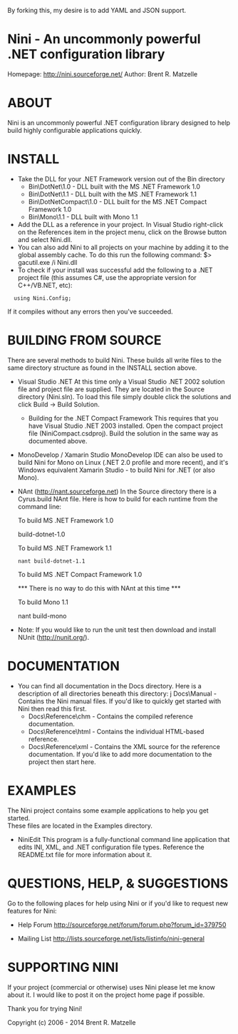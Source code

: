 By forking this, my desire is to add YAML and JSON support.

# Nini - An uncommonly powerful .NET configuration library

Homepage: http://nini.sourceforge.net/
Author:   Brent R. Matzelle

# ABOUT

Nini is an uncommonly powerful .NET configuration library designed to help 
build highly configurable applications quickly.

# INSTALL

- Take the DLL for your .NET Framework version out of the Bin directory 
    * Bin\DotNet\1.0 - DLL built with the MS .NET Framework 1.0
    * Bin\DotNet\1.1 - DLL built with the MS .NET Framework 1.1
    * Bin\DotNetCompact\1.0 - DLL built for the MS .NET Compact Framework 1.0
    * Bin\Mono\1.1 - DLL built with Mono 1.1
- Add the DLL as a reference in your project.  In Visual Studio right-click on 
  the References item in the project menu, click on the Browse button and 
  select Nini.dll.
- You can also add Nini to all projects on your machine by adding it to the
  global assembly cache.  To do this run the following command:
  $> gacutil.exe /i Nini.dll
- To check if your install was successful add the following to a .NET project 
  file (this assumes C#, use the appropriate version for C++/VB.NET, etc):

```
  using Nini.Config;
```

  If it compiles without any errors then you've succeeded.

# BUILDING FROM SOURCE

There are several methods to build Nini.  These builds all write files to the 
same directory structure as found in the INSTALL section above.

- Visual Studio .NET
  At this time only a Visual Studio .NET 2002 solution file and project 
  file are supplied.  They are located in the Source directory (Nini.sln).
  To load this file simply double click the solutions and click 
  Build -> Build Solution.
    * Building for the .NET Compact Framework
      This requires that you have Visual Studio .NET 2003 installed.  Open
      the compact project file (NiniCompact.csdproj).  Build the solution
      in the same way as documented above.

- MonoDevelop / Xamarin Studio
  MonoDevelop IDE can also be used to build Nini for Mono on Linux (.NET 2.0 profile and more recent), 
  and it's Windows equivalent Xamarin Studio - to build Nini for .NET (or also Mono).

- NAnt (http://nant.sourceforge.net)
  In the Source directory there is a Cyrus.build NAnt file.  Here is how to 
  build for each runtime from the command line:
  
  To build MS .NET Framework 1.0

     build-dotnet-1.0
  
  To build MS .NET Framework 1.1

      nant build-dotnet-1.1
  
  To build MS .NET Compact Framework 1.0

  *** There is no way to do this with NAnt at this time ***
  
  To build Mono 1.1

    nant build-mono

- Note: If you would like to run the unit test then download and install 
  NUnit (http://nunit.org/).

# DOCUMENTATION

- You can find all documentation in the Docs directory.  Here is a description
  of all directories beneath this directory:
    j Docs\Manual - Contains the Nini manual files.  If you'd like to quickly get 
                    started with Nini then read this first.
    * Docs\Reference\chm - Contains the compiled reference documentation.
    * Docs\Reference\html - Contains the individual HTML-based reference.
    * Docs\Reference\xml - Contains the XML source for the reference 
                         documentation.  If you'd like to add more documentation
             						 to the project then start here.

# EXAMPLES

The Nini project contains some example applications to help you get started.  
These files are located in the Examples directory.  

- NiniEdit
  This program is a fully-functional command line application 
  that edits INI, XML, and .NET configuration file types.  Reference the 
  README.txt file for more information about it.

# QUESTIONS, HELP, & SUGGESTIONS

Go to the following places for help using Nini or if you'd like to request 
new features for Nini:

* Help Forum
  http://sourceforge.net/forum/forum.php?forum_id=379750

* Mailing List
  http://lists.sourceforge.net/lists/listinfo/nini-general

# SUPPORTING NINI

If your project (commercial or otherwise) uses Nini please let me know about it.
I would like to post it on the project home page if possible.  

Thank you for trying Nini!

Copyright (c) 2006 - 2014 Brent R. Matzelle
